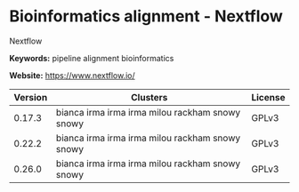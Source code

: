 # Bioinformatics alignment - Nextflow

Nextflow

**Keywords:** pipeline alignment bioinformatics

**Website:** <https://www.nextflow.io/>

| Version | Clusters | License |
| ------- | -------- | ------- |
| 0.17.3 | bianca irma irma irma milou rackham snowy snowy | GPLv3 |
| 0.22.2 | bianca irma irma irma milou rackham snowy snowy | GPLv3 |
| 0.26.0 | bianca irma irma irma milou rackham snowy snowy | GPLv3 |
